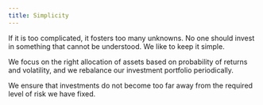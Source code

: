 ```yaml
---
title: Simplicity
---
```

If it is too complicated, it fosters too many unknowns. No one should invest in something that cannot be understood. We like to keep it simple.

We focus on the right allocation of assets based on probability of returns and volatility, and we rebalance our investment portfolio periodically.

We ensure that investments do not become too far away from the required level of risk we have fixed.
